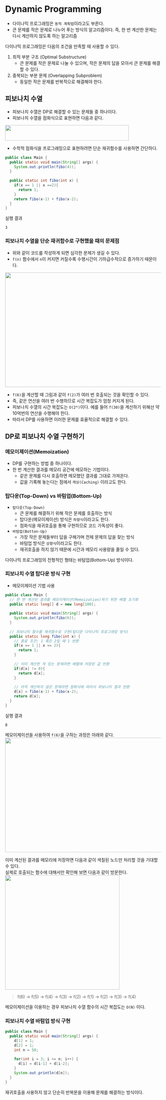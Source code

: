 # Dynamic Programming
* 다이나믹 프로그래밍은 `동적 계획법`이라고도 부른다.
* 큰 문제를 작은 문제로 나누어 푸는 방식의 알고리즘이다. 즉, 한 번 계산한 문제는 다시 계산하지 않도록 하는 알고리즘  


다이나믹 프로그래밍은 다음의 조건을 만족할 때 사용할 수 있다.    
1. 최적 부분 구조 (Optimal Substructure)
    * 큰 문제를 작은 문제로 나눌 수 있으며, 작은 문제의 답을 모아서 큰 문제를 해결할 수 있다.
2. 중복되는 부분 문제 (Overlapping Subproblem)
    * 동일한 작은 문제를 반복적으로 해결해야 한다.

## 피보나치 수열
* 피보나치 수열은 DP로 해결할 수 있는 문제들 중 하나이다.
* 피보나치 수열을 점화식으로 표현하면 다음과 같다.
<img src="https://img1.daumcdn.net/thumb/R1280x0/?scode=mtistory2&fname=https%3A%2F%2Fblog.kakaocdn.net%2Fdn%2FbOtyDC%2FbtqJ0ocZjjW%2Fyl4WyWeHzTzXKFdfGRu9jk%2Fimg.png" width="400" height="50">

* 수학적 점화식을 프로그래밍으로 표현하려면 단순 재귀함수를 사용하면 간단하다.
```java
public class Main {
  public static void main(String[] args) {
    System.out.println(fibo(4));
  }
  
  public static int fibo(int x) {
    if(x == 1 || x ==2){
      return 1;
    }
    return fibo(x-1) + fibo(x-2);
  }
}
```
실행 결과
```
3
```
### 피보나치  수열을 단순 재귀함수로 구현했을 때의 문제점
* 위와 같이 코드를 작성하게 되면 심각한 문제가 생길 수 있다.    
* `f(n)` 함수에서 `n`이 커지면 커질수록 수행시간이 기하급수적으로 증가하기 때문이다.  
<img src="https://velog.velcdn.com/images%2Fkimdukbae%2Fpost%2Fd90e2e4d-1a1f-43f2-82e2-edd9f629aeab%2Fimage.png" width="600" height="370">

* `f(6)`을 계산할 때 그림과 같이 `f(2)`가 여러 번 호출되는 것을 확인할 수 있다.
* 즉, 같은 연산을 여러 번 수행하므로 시간 복잡도가 엄청 커지게 된다. 
* 피보나치 수열의 시간 복잡도는 `O(2ᴺ)`이다. 예를 들어 `f(30)`을 계산하기 위해선 약 10억번의 연산을 수행해야 한다.
* 따라서 DP를 사용하면 이러한 문제를 효율적으로 해결할 수 있다.

## DP로 피보나치 수열 구현하기
### 메모이제이션(Memoization)
* DP를 구현하는 방법 중 하나이다.
* 한 번 계산한 결과를 메모리 공간에 메모하는 기법이다.
  * 같은 문제를 다시 호출하면 메모했던 결과를 그대로 가져온다.
  * 값을 기록해 놓는다는 점에서 `캐싱(Caching)` 이라고도 한다.

### 탑다운(Top-Down) vs 바텀업(Bottom-Up)
* `탑다운(Top-Down)`
  * 큰 문제를 해결하기 위해 작은 문제를 호출하는 방식
  * 탑다운(메모이제이션) 방식은 `하향식`이라고도 한다.
  * 점화식을 재귀호출을 통해 구현하므로 코드 가독성이 좋다.
* `바텀업(Botton-Up)`
  * 가장 작은 문제들부터 답을 구해가며 전체 문제의 답을 찾는 방식
  * 바텀업 방식은 `상향식`이라고도 한다.
  * 재귀호출을 하지 않기 때문에 시간과 메모리 사용량을 줄일 수 있다.  

다이나믹 프로그래밍의 전형적인 형태는 바텀업(Bottom-Up) 방식이다.  

### 피보나치 수열 탑다운 방식 구현
* 메모이제이션 기법 사용
```java
public class Main {
  // 한 번 계산된 결과를 메모이제이션(Memoization)하기 위한 배열 초기화
  public static long[] d = new long[100];
  
  public static void main(String[] args) {
    System.out.println(fibo(6));
  }
  
  // 피보나치 함수를 재귀함수로 구현(탑다운 다이나믹 프로그래밍 방식)
  public static long fibo(int x) {
    // 종료 조건: 1 혹은 2일 때 1 반환
    if(x == 1 || x == 2){
      return 1;
    }
    
    // 이미 계산한 적 있는 문제라면 배열에 저장된 값 반환
    if(d[x] != 0){
      return d[x];
    }
    
    // 아직 계산하지 않은 문제라면 점화식에 따라서 피보나치 결과 반환
    d[x] = fibo(x-1) + fibo(x-2);
    return d[x];
  }
}
```
실행 결과
```
8
```
메모이제이션을 사용하여 `f(6)`을 구하는 과정은 아래와 같다.
<img src="https://img1.daumcdn.net/thumb/R1280x0/?scode=mtistory2&fname=https%3A%2F%2Fblog.kakaocdn.net%2Fdn%2FbBIN6j%2FbtqJ8fTmL4d%2FSXQvqQkt9XDSH6bRgvZExK%2Fimg.png" width="600" height="370">

이미 계산된 결과를 메모리에 저장하면 다음과 같이 색칠된 노드만 처리할 것을 기대할 수 있다.  
실제로 호출되는 함수에 대해서만 확인해 보면 다음과 같이 방문한다.  
<img src="https://img1.daumcdn.net/thumb/R1280x0/?scode=mtistory2&fname=https%3A%2F%2Fblog.kakaocdn.net%2Fdn%2FM6UZ6%2FbtqJ4HCSbh5%2FQ6aQKN6Yks3dShewkJ1TPK%2Fimg.png" widht="600" height="370">

> f(6) -> f(5) -> f(4) -> f(3) -> f(2) -> f(1) -> f(2) -> f(3) -> f(4)

메모이제이션을 이용하는 경우 피보나치 수열 함수의 시간 복잡도는 `O(N)` 이다.  

### 피보나치 수열 바텀업 방식 구현
```java
public class Main {
  public static void main(String[] args) {
    d[1] = 1;
    d[2] = 1;
    int n = 50;
    
    for(int i = 3; i <= n; i++) {
      d[i] = d[i-1] + d[i-2];
    }
    System.out.println(d[n]);
  }
}
```
재귀호출을 사용하지 않고 단순히 반복문을 이용해 문제를 해결하는 방식이다.  

